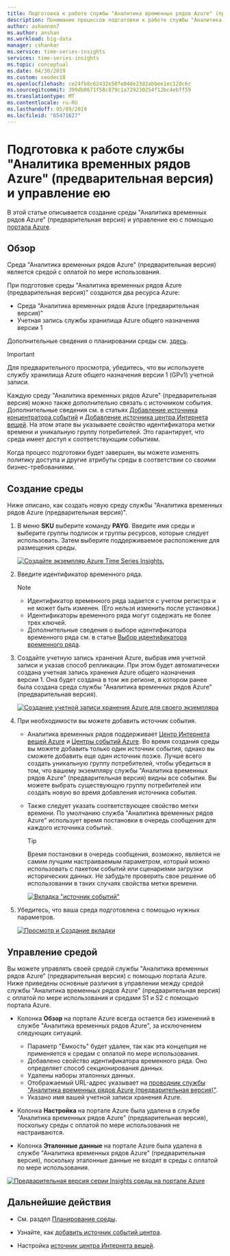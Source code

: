 ```yaml
---
title: Подготовка к работе службы "Аналитика временных рядов Azure" (предварительная версия) и управление ею | Документация Майкрософт
description: Понимание процессов подготовки к работе службы "Аналитика временных рядов Azure (предварительная версия)" и управление ею.
author: ashannon7
ms.author: anshan
ms.workload: big-data
manager: cshankar
ms.service: time-series-insights
services: time-series-insights
ms.topic: conceptual
ms.date: 04/30/2019
ms.custom: seodec18
ms.openlocfilehash: ce24fb8c62432e50fe04de23d2abbee1ec120c6c
ms.sourcegitcommit: 399db0671f58c879c1a729230254f12bc4ebff59
ms.translationtype: MT
ms.contentlocale: ru-RU
ms.lasthandoff: 05/09/2019
ms.locfileid: "65471627"
---
```

# <a name="provision-and-manage-azure-time-series-insights-preview"></a>Подготовка к работе службы "Аналитика временных рядов Azure" (предварительная версия) и управление ею

В этой статье описывается создание среды "Аналитика временных рядов Azure" (предварительная версия) и управление ею с помощью [портала Azure](https://portal.azure.com/).

## <a name="overview"></a>Обзор

Среда "Аналитика временных рядов Azure" (предварительная версия) является средой с оплатой по мере использования.

При подготовке среды "Аналитика временных рядов Azure (предварительная версия)" создаются два ресурса Azure:

* Среда "Аналитика временных рядов Azure (предварительная версия)"  
* Учетная запись службы хранилища Azure общего назначения версии 1
  
Дополнительные сведения о планировании среды см. [здесь](./time-series-insights-update-plan.md).

>[!IMPORTANT]
> Для предварительного просмотра, убедитесь, что вы используете службу хранилища Azure общего назначения версии 1 (GPv1) учетной записи.

Каждую среду "Аналитика временных рядов Azure" (предварительная версия) можно также дополнительно связать с источником события. Дополнительные сведения см. в статьях [Добавление источника концентратора событий](./time-series-insights-how-to-add-an-event-source-eventhub.md) и [Добавление источника центра Интернета вещей](./time-series-insights-how-to-add-an-event-source-iothub.md). На этом этапе вы указываете свойство идентификатора метки времени и уникальную группу потребителей. Это гарантирует, что среда имеет доступ к соответствующим событиям.

Когда процесс подготовки будет завершен, вы можете изменять политику доступа и другие атрибуты среды в соответствии со своими бизнес-требованиями.

## <a name="create-the-environment"></a>Создание среды

Ниже описано, как создать новую среду службы "Аналитика временных рядов Azure (предварительная версия)".

1. В меню **SKU** выберите команду **PAYG**. Введите имя среды и выберите группы подписок и группы ресурсов, которые следует использовать. Затем выберите поддерживаемое расположение для размещения среды.

   [![Создайте экземпляр Azure Time Series Insights.](media/v2-update-manage/manage_three.PNG)](media/v2-update-manage/manage_three.PNG#lightbox)

1. Введите идентификатор временного ряда.

    >[!NOTE]
    > * Идентификатор временного ряда задается с учетом регистра и не может быть изменен. (Его нельзя изменить после установки.)
    > * Идентификаторы временного ряда могут содержать не более трех ключей.
    > * Дополнительные сведения о выборе идентификатора временного ряда см. в статье [Выбор идентификатора временного ряда](./time-series-insights-update-how-to-id.md).

1. Создайте учетную запись хранения Azure, выбрав имя учетной записи и указав способ репликации. При этом будет автоматически создана учетная запись хранения Azure общего назначения версии 1. Она будет создана в том же регионе, в котором ранее была создана среда службы "Аналитика временных рядов Azure" (предварительная версия).

    [![Создание учетной записи хранения Azure для своего экземпляра](media/v2-update-manage/manage_five.PNG)](media/v2-update-manage/manage_five.PNG#lightbox)

1. При необходимости вы можете добавить источник события.

   * Аналитика временных рядов поддерживает [Центр Интернета вещей Azure](./time-series-insights-how-to-add-an-event-source-iothub.md) и [Центры событий Azure](./time-series-insights-how-to-add-an-event-source-eventhub.md). Во время создания среды вы можете добавить только один источник события, однако вы сможете добавить еще один источник позже. Лучше всего создать уникальную группу потребителей, чтобы убедиться в том, что вашему экземпляру службы "Аналитика временных рядов Azure" (предварительная версия) видны все события. Вы можете выбрать существующую группу потребителей или создать новую во время добавления источника события.

   * Также следует указать соответствующее свойство метки времени. По умолчанию служба "Аналитика временных рядов Azure" использует время постановки в очередь сообщения для каждого источника событий.

     > [!TIP]
     > Время постановки в очередь сообщения, возможно, является не самим лучшим настраиваемым параметром, который можно использовать с пакетом событий или сценариями загрузки исторических данных. Не забудьте проверить свое решение об использовании в таких случаях свойства метки времени.

     [![Вкладка "источник событий"](media/v2-update-manage/manage_two.PNG)](media/v2-update-manage/manage_two.PNG#lightbox)

1. Убедитесь, что ваша среда подготовлена с помощью нужных параметров.

    [![Просмотр и Создание вкладки](media/v2-update-manage/manage_three.PNG)](media/v2-update-manage/manage_three.PNG#lightbox)

## <a name="manage-the-environment"></a>Управление средой

Вы можете управлять своей средой службы "Аналитика временных рядов Azure" (предварительная версия) с помощью портала Azure. Ниже приведены основные различия в управлении между средой службы "Аналитика временных рядов Azure" (предварительная версия) с оплатой по мере использования и средами S1 и S2 с помощью портала Azure.

* Колонка **Обзор** на портале Azure всегда остается без изменений в службе "Аналитика временных рядов Azure", за исключением следующих ситуаций.
  * Параметр "Емкость" будет удален, так как эта концепция не применяется к средам с оплатой по мере использования.
  * Добавлено свойство идентификатора временного ряда. Оно определяет способ секционирования данных.
  * Удалены наборы эталонных данных.
  * Отображаемый URL-адрес указывает на [проводник службы "Аналитика временных рядов Azure (предварительная версия)"](./time-series-insights-update-explorer.md).
  * Указано имя вашей учетной записи хранения Azure.

* Колонка **Настройка** на портале Azure была удалена в службе "Аналитика временных рядов Azure" (предварительная версия), поскольку среды с оплатой по мере использования не настраиваются.

* Колонка **Эталонные данные** на портале Azure была удалена в службе "Аналитика временных рядов Azure" (предварительная версия), поскольку эталонные данные не входят в среды с оплатой по мере использования.

[![Предварительная версия серии Insights среды на портале Azure](media/v2-update-manage/manage_four.PNG)](media/v2-update-manage/manage_four.PNG#lightbox)

## <a name="next-steps"></a>Дальнейшие действия

- См. раздел [Планирование среды](./time-series-insights-update-plan.md).

- Узнайте, как [добавить источник событий центра](./time-series-insights-how-to-add-an-event-source-eventhub.md).

- Настройка [источник центра Интернета вещей](./time-series-insights-how-to-add-an-event-source-iothub.md).